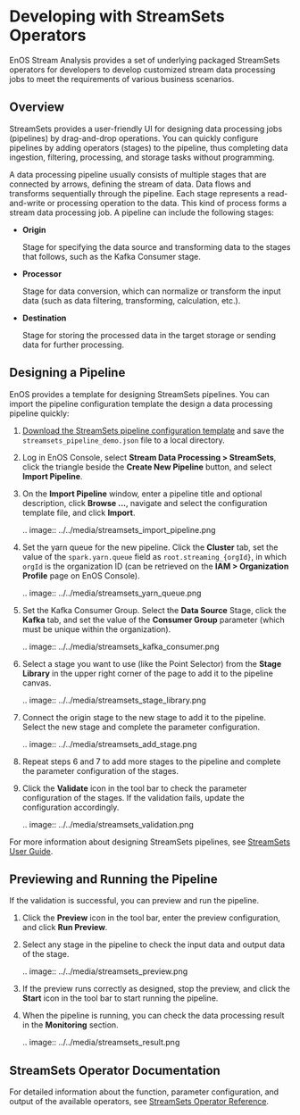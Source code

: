 # Developing with StreamSets Operators
EnOS Stream Analysis provides a set of underlying packaged StreamSets operators for developers to develop customized stream data processing jobs to meet the requirements of various business scenarios.

## Overview

StreamSets provides a user-friendly UI for designing data processing jobs (pipelines) by drag-and-drop operations. You can quickly configure pipelines by adding operators (stages) to the pipeline, thus completing data ingestion, filtering, processing, and storage tasks without programming.

A data processing pipeline usually consists of multiple stages that are connected by arrows, defining the stream of data. Data flows and transforms sequentially through the pipeline. Each stage represents a read-and-write or processing operation to the data. This kind of process forms a stream data processing job. A pipeline can include the following stages:

- **Origin**

  Stage for specifying the data source and transforming data to the stages that follows, such as the Kafka Consumer stage.

- **Processor**

  Stage for data conversion,  which can normalize or transform the input data (such as data filtering, transforming, calculation, etc.).

- **Destination**

  Stage for storing the processed data in the target storage or sending data for further processing.

## Designing a Pipeline

EnOS provides a template for designing StreamSets pipelines. You can import the pipeline configuration template the design a data processing pipeline quickly:

1. [Download the StreamSets pipeline configuration template](../../_static/streamsets_pipeline_demo.json) and save the `streamsets_pipeline_demo.json` file to a local directory.

2. Log in EnOS Console, select **Stream Data Processing > StreamSets**, click the triangle beside the **Create New Pipeline** button, and select **Import Pipeline**.

3. On the **Import Pipeline** window, enter a pipeline title and optional description, click **Browse ...**, navigate and select the configuration template file, and click **Import**.

   .. image:: ../../media/streamsets_import_pipeline.png

4. Set the yarn queue for the new pipeline. Click the **Cluster** tab, set the value of the `spark.yarn.queue` field as `root.streaming_{orgId}`, in which `orgId`  is the organization ID (can be retrieved on the **IAM > Organization Profile** page on EnOS Console).

   .. image:: ../../media/streamsets_yarn_queue.png

5. Set the Kafka Consumer Group. Select the **Data Source** Stage, click the **Kafka** tab, and set the value of the **Consumer Group** parameter (which must be unique within the organization). 

   .. image:: ../../media/streamsets_kafka_consumer.png

6. Select a stage you want to use (like the Point Selector) from the **Stage Library** in the upper right corner of the page to add it to the pipeline canvas.

   .. image:: ../../media/streamsets_stage_library.png

7. Connect the origin stage to the new stage to add it to the pipeline. Select the new stage and complete the parameter configuration.

   .. image:: ../../media/streamsets_add_stage.png

8. Repeat steps 6 and 7 to add more stages to the pipeline and complete the parameter configuration of the stages.

9. Click the **Validate** icon in the tool bar to check the parameter configuration of the stages. If the validation fails, update the configuration accordingly.

   .. image:: ../../media/streamsets_validation.png

For more information about designing StreamSets pipelines, see [StreamSets User Guide](https://streamsets.com/documentation/controlhub/latest/help/controlhub/UserGuide/PipelineDesign/PipelineDesign.html).

## Previewing and Running the Pipeline

If the validation is successful, you can preview and run the pipeline.

1. Click the **Preview** icon in the tool bar, enter the preview configuration, and click **Run Preview**.

2. Select any stage in the pipeline to check the input data and output data of the stage.

   .. image:: ../../media/streamsets_preview.png

3. If the preview runs correctly as designed, stop the preview, and click the **Start** icon in the tool bar to start running the pipeline.

4. When the pipeline is running, you can check the data processing result in the **Monitoring** section.

   .. image:: ../../media/streamsets_result.png

## StreamSets Operator Documentation

For detailed information about the function, parameter configuration, and output of the available operators, see [StreamSets Operator Reference](../../reference/streamsets/index).